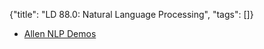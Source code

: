 {"title": "LD 88.0: Natural Language Processing", "tags": []}
* [Allen NLP Demos](http://demo.allennlp.org/)

